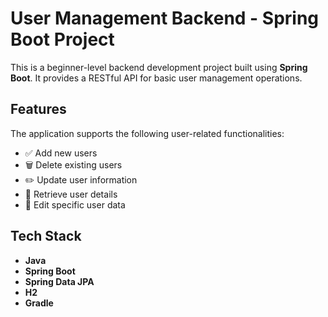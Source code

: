 # User Management Backend - Spring Boot Project

This is a beginner-level backend development project built using **Spring Boot**. It provides a RESTful API for basic user management operations.

## Features

The application supports the following user-related functionalities:

- ✅ Add new users  
- 🗑️ Delete existing users  
- ✏️ Update user information  
- 📄 Retrieve user details  
- 🧩 Edit specific user data  

## Tech Stack

- **Java**
- **Spring Boot**
- **Spring Data JPA**
- **H2**
- **Gradle**

